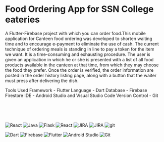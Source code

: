 # Food Ordering App for SSN College eateries

A Flutter-Firebase project with which you can order food.This mobile application for Canteen food ordering was developed to shorten waiting time and to encourage e-payment to eliminate the use of cash. The current technique of ordering meals is standing in line to pay a token for the item we want. It is a time-consuming and exhausting procedure. The user is given an application in which he or she is presented with a list of all food products available in the canteen at that time, from which they may choose the food they prefer. Once the order is verified, the order information are posted in the order history listing page, along with a button that the waiter must press after delivering the dish.

Tools Used
Framework - Flutter
Language - Dart
Database - Firebase Firestore
IDE - Android Studio and Visual Studio Code
Version Control - Git

<br>
<br>
<br>

 ![React](https://img.shields.io/badge/ReactNative-20232A?style=for-the-badge&logo=react&logoColor=61DAFB)
![Java](https://img.shields.io/badge/Firebase-ED8B00?style=for-the-badge&logo=firebase&logoColor=white)
![Flask](https://img.shields.io/badge/CSS3-1572B6?style=for-the-badge&logo=css3&logoColor=white)
![React](	https://img.shields.io/badge/JavaScript-323330?style=for-the-badge&logo=javascript&logoColor=F7DF1E)
![JIRA](https://img.shields.io/badge/Visual_Studio_Code-0078D4?style=for-the-badge&logo=visual%20studio%20code&logoColor=white)
![JIRA](https://img.shields.io/badge/GitHub-100000?style=for-the-badge&logo=github&logoColor=white)
 ![git](https://img.shields.io/badge/GIT-E44C30?style=for-the-badge&logo=git&logoColor=white)
 
 
![Dart](https://img.shields.io/badge/dart-%230175C2.svg?style=for-the-badge&logo=dart&logoColor=white)
![Firebase](https://img.shields.io/badge/firebase-%23039BE5.svg?style=for-the-badge&logo=firebase)
![Flutter](https://img.shields.io/badge/Flutter-02569B?style=for-the-badge&logo=flutter&logoColor=white)
![Android Studio](https://img.shields.io/badge/Android%20Studio-3DDC84.svg?style=for-the-badge&logo=android-studio&logoColor=white)
 ![Git](https://img.shields.io/badge/git-%23F05033.svg?style=for-the-badge&logo=git&logoColor=white)




